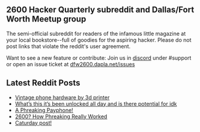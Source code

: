 ## 2600 Hacker Quarterly subreddit and Dallas/Fort Worth Meetup group
The semi-official subreddit for readers of the infamous little magazine at your local bookstore--full of goodies for the aspiring hacker. Please do not post links that violate the reddit's user agreement.

Want to see a new feature or contribute: 
Join us in [discord](https://dfw2600.dapla.net/chat) under #support or open an issue ticket at [dfw2600.dapla.net/issues](https://dfw2600.dapla.net/issues)

## Latest Reddit Posts
<!-- BLOG-POST-LIST:START -->
- [Vintage phone hardware by 3d printer](https://www.reddit.com/r/2600/comments/1232mdw/vintage_phone_hardware_by_3d_printer/)
- [What’s this it’s been unlocked all day and is there potential for idk](https://www.reddit.com/r/2600/comments/122spix/whats_this_its_been_unlocked_all_day_and_is_there/)
- [A Phreaking Payphone!](https://www.reddit.com/r/2600/comments/122q3eu/a_phreaking_payphone/)
- [2600? How Phreaking Really Worked](https://www.reddit.com/r/2600/comments/122p3ot/2600_how_phreaking_really_worked/)
- [Caturday post!](https://www.reddit.com/r/2600/comments/122d4mq/caturday_post/)
<!-- BLOG-POST-LIST:END -->
